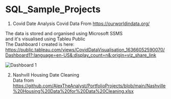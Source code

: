 # SQL_Sample_Projects  

1. Covid Date Analysis
Covid Data From https://ourworldindata.org/  

The data is stored and organised using Microsoft SSMS  
and it's visualised using Tableu Public  
The Dashboard I created is here:   
https://public.tableau.com/views/CovidDataVisualisation_16366052590070/Dashboard1?:language=en-US&:display_count=n&:origin=viz_share_link

![Dashboard 1](https://user-images.githubusercontent.com/38712320/141238794-b7acb839-b2a4-4018-8987-5d37fc4abc49.png)

2. Nashvill Housing Date Cleaning  
Data from https://github.com/AlexTheAnalyst/PortfolioProjects/blob/main/Nashville%20Housing%20Data%20for%20Data%20Cleaning.xlsx
